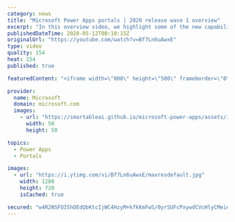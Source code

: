 ```yaml
---
category: news
title: "Microsoft Power Apps portals | 2020 release wave 1 overview"
excerpt: "In this overview video, we highlight some of the new capabilities included in the latest update to Microsoft Power Apps portals.     Here are the capabilities covered:   •    Power BI integration, so you can quickly add Power BI reports, tables, and dashboards to your portals without coding.  •    Themes"
publishedDateTime: 2020-05-12T00:10:15Z
originalUrl: "https://youtube.com/watch?v=Bf7Ln6uAwxE"
type: video
quality: 154
heat: 154
published: true

featuredContent: "<iframe width=\"800\" height=\"500\" frameborder=\"0\" src=\"https://www.youtube.com/embed/Bf7Ln6uAwxE\" allow=\"accelerometer; autoplay; encrypted-media; gyroscope; picture-in-picture\" allowfullscreen></iframe>"

provider:
  name: Microsoft
  domain: microsoft.com
  images:
    - url: "https://smartableai.github.io/microsoft-power-apps/assets/images/organizations/microsoft.com-50x50.jpg"
      width: 50
      height: 50

topics:
  - Power Apps
  - Portals

images:
  - url: "https://i.ytimg.com/vi/Bf7Ln6uAwxE/maxresdefault.jpg"
    width: 1280
    height: 720
    isCached: true

secured: "w4R2NSFOIShOEdQbKtcIjWC4HzyM+kfkKmFwS/0yrSUFcPxywdCVcHlyCMeiejSuZjZUXe7XsSdjUoIGrI+8imrph2K3d4qHRwEqBX7SCEG6WFayjfwTD0xzFpTr/iTScex6w/JCyAyyEf60W2W+y5zxzRQ1fSq98B5xg3HxlJzNG2zdkiHi8dCujgegYK7+xw8TRZzqYXsDeNl+OlJoqAdZR1cB8wufNdZrlqlFHLdvLLW6oUZl2of7Wp65uTPxzA3E3OFEMJoxIxJ32MHA779CflDzJWrz3aeI25yp7OcwQiCgg9Jjuac1W3dlDKjO+/R2fvNEeATnMldP1dz3U1iN1ymS55q8CDnaEqxB/Q9NAjVGZ2BSOCj1UqVp2C4EWsgtwZIK5++EksGwOs+Bn5lC/mDo65VagmcUp5rPZlEIw1hT/qE3A4rLHckaXcha;fR/m1Vc83g3n+oEWWcV2SA=="
---
```



